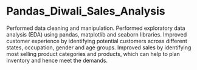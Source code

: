 # Pandas_Diwali_Sales_Analysis
Performed data cleaning and manipulation.
Performed exploratory data analysis (EDA) using pandas, matplotlib and seaborn libraries.
Improved customer experience by identifying potential customers across different states, occupation, gender and age groups.
Improved sales by identifying most selling product categories and products, which can help to plan inventory and hence meet the demands.
